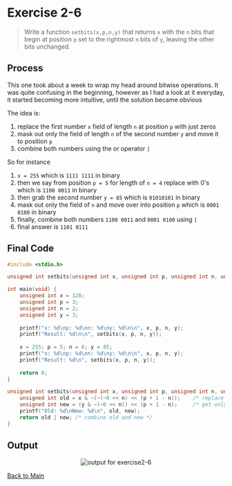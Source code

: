 # Exercise 2-6

> Write a function `setbits(x,p,n,y)` that returns `x` with the `n` bits that begin 
> at position `p` set to the rightmost `n` bits of `y`, leaving the other bits unchanged.


## Process
This one took about a week to wrap my head around bitwise operations. It was quite confusing in the beginning, however as I had a look
at it everyday, it started becoming more intuitive, until the solution became obvious

The idea is:
1. replace the first number `x` field of length `n` at position `p` with just zeros
2. mask out only the field of length `n` of the second number `y` and move it to position `p`
3. combine both numbers using the or operator `|`

So for instance
1. `x = 255` which is `1111 1111` in binary
2. then we say from position `p = 5` for length of `n = 4` replace with 0's which is `1100 0011` in binary
3. then grab the second number `y = 85` which is `‭01010101‬` in binary
4. mask out only the field of `n` and move over into position `p` which is `0001 0100` in binary
5. finally, combine both numbers `1100 0011` and `0001 0100` using `|`
6. final answer is `1101 0111`


## Final Code

```c
#include <stdio.h>

unsigned int setbits(unsigned int x, unsigned int p, unsigned int n, unsigned int y);

int main(void) {
    unsigned int x = 128;
    unsigned int p = 3;
    unsigned int n = 2;
    unsigned int y = 3;
    
    printf("x: %d\np: %d\nn: %d\ny: %d\n\n", x, p, n, y);
    printf("Result: %d\n\n", setbits(x, p, n, y));
    
    x = 255; p = 5; n = 6; y = 85;
    printf("x: %d\np: %d\nn: %d\ny: %d\n\n", x, p, n, y);
    printf("Result: %d\n", setbits(x, p, n, y));
    
    return 0;
}

unsigned int setbits(unsigned int x, unsigned int p, unsigned int n, unsigned int y) {
    unsigned int old = x & ~(~(~0 << n) << (p + 1 - n));    /* replace field for replacement with 0's */
    unsigned int new = (y & ~(~0 << n)) << (p + 1 - n);     /* get only rightmost field and bitshift into position */
    printf("Old: %d\nNew: %d\n", old, new);
    return old | new; /* combine old and new */
}
```


## Output

<p align="center">
    <image src="../assets/exercise2-6.jpg" alt="output for exercise2-6" />
</p>




[Back to Main](../readme.md)
